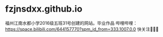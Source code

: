 # fzjnsdxx.github.io
福州江南水都小学2016级五班31号创建的网站。毕业作品
哔哩哔哩：https://space.bilibili.com/644157770?spm_id_from=333.1007.0.0
快关注🤡💫🐶
